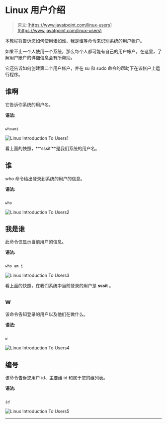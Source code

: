 # Linux 用户介绍

> 原文:[https://www.javatpoint.com/linux-users](https://www.javatpoint.com/linux-users)

本教程将告诉您如何使用诸如谁、我是谁等命令来识别系统的用户帐户。

如果不止一个人使用一个系统，那么每个人都可能有自己的用户帐户。在这里，了解用户账户的详细信息会有所帮助。

它还告诉如何创建第二个用户帐户，并在 su 和 sudo 命令的帮助下在该帐户上运行程序。

## 谁啊

它告诉你系统的用户名。

**语法:**

```

whoami

```

![Linux Introduction To Users1](../Images/f29f984f361ecd515e3ffb0a4bf11998.png)

看上面的快照，**‘sssit’**是我们系统的用户名。

## 谁

who 命令给出登录到系统的用户的信息。

**语法:**

```

who

```

![Linux Introduction To Users2](../Images/c0262803d810964a4c2e8a7446819188.png)

## 我是谁

此命令仅显示当前用户的信息。

**语法:**

```

who am i

```

![Linux Introduction To Users3](../Images/154b7519f8236f20f73fd86264acd607.png)

看上面的快照，在我们系统中当前登录的用户是 **sssit** 。

## w

该命令告知登录的用户以及他们在做什么。

**语法:**

```

w

```

![Linux Introduction To Users4](../Images/d7c6df56f74a338b0c2ca5dc395e7d1e.png)

## 编号

该命令告诉您用户 id、主要组 id 和属于您的组列表。

**语法:**

```

id    

```

![Linux Introduction To Users5](../Images/8b2f2dbc3fb6452de60b44086a4b078b.png)

* * *